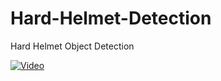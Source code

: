 # Hard-Helmet-Detection
Hard Helmet Object Detection

[![Video](https://via.placeholder.com/150)](https://drive.google.com/file/d/1XSxaKPh3CNs-yHkTHZheYZTjR4Joc9K-/view?usp=sharing)

